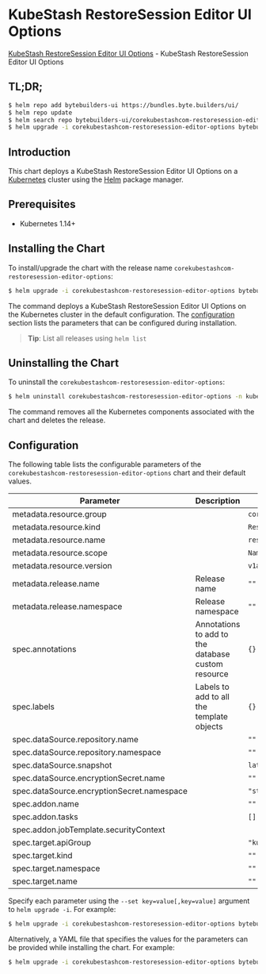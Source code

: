 # KubeStash RestoreSession Editor UI Options

[KubeStash RestoreSession Editor UI Options](https://byte.builders) - KubeStash RestoreSession Editor UI Options

## TL;DR;

```bash
$ helm repo add bytebuilders-ui https://bundles.byte.builders/ui/
$ helm repo update
$ helm search repo bytebuilders-ui/corekubestashcom-restoresession-editor-options --version=v0.7.0
$ helm upgrade -i corekubestashcom-restoresession-editor-options bytebuilders-ui/corekubestashcom-restoresession-editor-options -n kube-system --create-namespace --version=v0.7.0
```

## Introduction

This chart deploys a KubeStash RestoreSession Editor UI Options on a [Kubernetes](http://kubernetes.io) cluster using the [Helm](https://helm.sh) package manager.

## Prerequisites

- Kubernetes 1.14+

## Installing the Chart

To install/upgrade the chart with the release name `corekubestashcom-restoresession-editor-options`:

```bash
$ helm upgrade -i corekubestashcom-restoresession-editor-options bytebuilders-ui/corekubestashcom-restoresession-editor-options -n kube-system --create-namespace --version=v0.7.0
```

The command deploys a KubeStash RestoreSession Editor UI Options on the Kubernetes cluster in the default configuration. The [configuration](#configuration) section lists the parameters that can be configured during installation.

> **Tip**: List all releases using `helm list`

## Uninstalling the Chart

To uninstall the `corekubestashcom-restoresession-editor-options`:

```bash
$ helm uninstall corekubestashcom-restoresession-editor-options -n kube-system
```

The command removes all the Kubernetes components associated with the chart and deletes the release.

## Configuration

The following table lists the configurable parameters of the `corekubestashcom-restoresession-editor-options` chart and their default values.

|                 Parameter                  |                    Description                     |             Default             |
|--------------------------------------------|----------------------------------------------------|---------------------------------|
| metadata.resource.group                    |                                                    | <code>core.kubestash.com</code> |
| metadata.resource.kind                     |                                                    | <code>RestoreSession</code>     |
| metadata.resource.name                     |                                                    | <code>restoresessions</code>    |
| metadata.resource.scope                    |                                                    | <code>Namespaced</code>         |
| metadata.resource.version                  |                                                    | <code>v1alpha1</code>           |
| metadata.release.name                      | Release name                                       | <code>""</code>                 |
| metadata.release.namespace                 | Release namespace                                  | <code>""</code>                 |
| spec.annotations                           | Annotations to add to the database custom resource | <code>{}</code>                 |
| spec.labels                                | Labels to add to all the template objects          | <code>{}</code>                 |
| spec.dataSource.repository.name            |                                                    | <code>""</code>                 |
| spec.dataSource.repository.namespace       |                                                    | <code>""</code>                 |
| spec.dataSource.snapshot                   |                                                    | <code>latest</code>             |
| spec.dataSource.encryptionSecret.name      |                                                    | <code>""</code>                 |
| spec.dataSource.encryptionSecret.namespace |                                                    | <code>"stash"</code>            |
| spec.addon.name                            |                                                    | <code>""</code>                 |
| spec.addon.tasks                           |                                                    | <code>[]</code>                 |
| spec.addon.jobTemplate.securityContext     |                                                    | <code></code>                   |
| spec.target.apiGroup                       |                                                    | <code>"kubedb.com"</code>       |
| spec.target.kind                           |                                                    | <code>""</code>                 |
| spec.target.namespace                      |                                                    | <code>""</code>                 |
| spec.target.name                           |                                                    | <code>""</code>                 |


Specify each parameter using the `--set key=value[,key=value]` argument to `helm upgrade -i`. For example:

```bash
$ helm upgrade -i corekubestashcom-restoresession-editor-options bytebuilders-ui/corekubestashcom-restoresession-editor-options -n kube-system --create-namespace --version=v0.7.0 --set metadata.resource.group=core.kubestash.com
```

Alternatively, a YAML file that specifies the values for the parameters can be provided while
installing the chart. For example:

```bash
$ helm upgrade -i corekubestashcom-restoresession-editor-options bytebuilders-ui/corekubestashcom-restoresession-editor-options -n kube-system --create-namespace --version=v0.7.0 --values values.yaml
```
